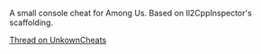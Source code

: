 A small console cheat for Among Us. Based on Il2CppInspector's scaffolding.

[Thread on UnkownCheats](https://www.unknowncheats.me/forum/among-us/418478-cychau-mini-console-cheat.html)
